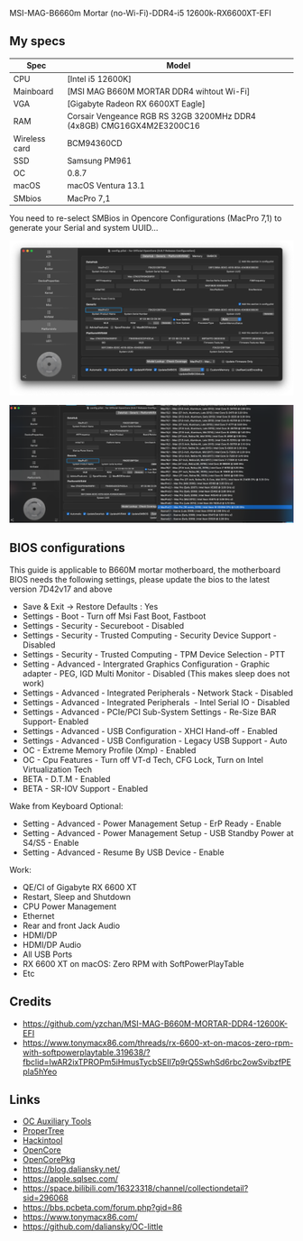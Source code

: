 MSI-MAG-B6660m Mortar (no-Wi-Fi)-DDR4-i5 12600k-RX6600XT-EFI

## My specs

| Spec | Model |
| --- | --- |
| CPU | [Intel i5 12600K] |
| Mainboard | [MSI MAG B660M MORTAR DDR4 wihtout Wi-Fi] |
| VGA | [Gigabyte Radeon RX 6600XT Eagle] |
| RAM | Corsair Vengeance RGB RS 32GB 3200MHz DDR4 (4x8GB) CMG16GX4M2E3200C16 |
| Wireless card | BCM94360CD |
| SSD | Samsung PM961 |
| OC | 0.8.7 |
| macOS | macOS Ventura 13.1 |
| SMbios | MacPro 7,1 |

You need to re-select SMBios in Opencore Configurations (MacPro 7,1) to generate your Serial and system UUID...

![Screenshot 2022-12-14 at 3.26.47 PM.png](https://github.com/haianhlc99/-MSI-MAG-B6660m-Mortar-no-Wi-Fi--DDR4-i5-12600k-RX6600XT-EFI/blob/2950a6733ad3fa7fec5b2f2978845ed0eac9615c/Screenshot%202022-12-14%20at%203.26.47%20PM.png)

![Screenshot 2022-12-14 at 3.26.56 PM.png](https://github.com/haianhlc99/-MSI-MAG-B6660m-Mortar-no-Wi-Fi--DDR4-i5-12600k-RX6600XT-EFI/blob/76c58bbba33c4062f739e4a541d2ae8c1e727636/Screenshot%202022-12-14%20at%203.26.56%20PM.png)

## BIOS configurations

This guide is applicable to B660M mortar motherboard, the motherboard BIOS needs the following settings, please update the bios to the latest version 7D42v17 and above

- Save & Exit → Restore Defaults : Yes
- Settings - Boot - Turn off Msi Fast Boot, Fastboot
- Settings - Security - Secureboot - Disabled
- Settings - Security - Trusted Computing - Security Device Support - Disabled
- Settings - Security - Trusted Computing - TPM Device Selection - PTT
- Setting - Advanced - Intergrated Graphics Configuration - Graphic adapter - PEG, IGD Multi Monitor - Disabled (This makes sleep does not work)
- Settings - Advanced - Integrated Peripherals - Network Stack - Disabled
- Settings - Advanced - Integrated Peripherals  - Intel Serial IO - Disabled
- Settings - Advanced - PCIe/PCI Sub-System Settings - Re-Size BAR Support- Enabled
- Settings - Advanced - USB Configuration - XHCI Hand-off - Enabled
- Settings - Advanced - USB Configuration - Legacy USB Support - Auto
- OC - Extreme Memory Profile (Xmp) - Enabled
- OC - Cpu Features - Turn off VT-d Tech, CFG Lock, Turn on Intel Virtualization Tech
- BETA - D.T.M - Enabled
- BETA - SR-IOV Support - Enabled

Wake from Keyboard Optional:
- Setting - Advanced - Power Management Setup - ErP Ready - Enable
- Setting - Advanced - Power Management Setup - USB Standby Power at S4/S5 - Enable
- Setting - Advanced - Resume By USB Device - Enable

Work:
- QE/CI of Gigabyte RX 6600 XT
- Restart, Sleep and Shutdown
- CPU Power Management
- Ethernet
- Rear and front Jack Audio
- HDMI/DP
- HDMI/DP Audio
- All USB Ports
- RX 6600 XT on macOS: Zero RPM with SoftPowerPlayTable 
- Etc

## Credits

- https://github.com/yzchan/MSI-MAG-B660M-MORTAR-DDR4-12600K-EFI
- https://www.tonymacx86.com/threads/rx-6600-xt-on-macos-zero-rpm-with-softpowerplaytable.319638/?fbclid=IwAR2ixTPROPm5iHmusTycbSEII7p9rQ5SwhSd6rbc2owSvibzfPEpla5hYeo

## Links

- [OC Auxiliary Tools](https://github.com/ic005k/QtOpenCoreConfig)
- [ProperTree](https://github.com/corpnewt/ProperTree)
- [Hackintool](https://github.com/headkaze/Hackintool)
- [OpenCore](https://dortania.github.io/OpenCore-Install-Guide/prerequisites.html)
- [OpenCorePkg](https://github.com/acidanthera/OpenCorePkg)
- https://blog.daliansky.net/
- https://apple.sqlsec.com/
- https://space.bilibili.com/16323318/channel/collectiondetail?sid=296068
- https://bbs.pcbeta.com/forum.php?gid=86
- https://www.tonymacx86.com/
- https://github.com/daliansky/OC-little

